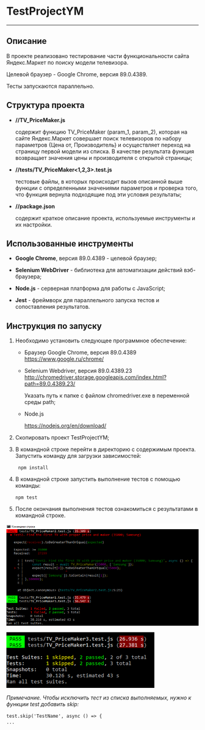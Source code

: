 # TestProjectYM 
*********************
## Описание

В проекте реализовано тестирование части функциональности сайта Яндекс.Маркет по поиску модели телевизора.

Целевой браузер - Google Chrome, версия 89.0.4389.

Тесты запускаются параллельно.

## Структура проекта 
-  **//TV_PriceMaker.js** 

   содержит функцию TV_PriceMaker (param_1, param_2), которая на сайте Яндекс.Маркет совершает поиск 
телевизоров по набору параметров {Цена  от, Производитель} 
и осуществляет переход на страницу первой модели из списка. 
В качестве результата функция возвращает значения цены и 
производителя с открытой страницы;
   

- **//tests/TV_PriceMaker<1,2,3>.test.js** 

   тестовые файлы, в которых происходит вызов описанной выше 
функции с 
  определенными значениями параметров и проверка того, 
  что функция вернула подходящие под эти условия результаты;


- **//package.json**
  
   содержит краткое описание проекта, используемые инструменты и их настройки. 


## Использованные инструменты

- **Google Chrome**, версия 89.0.4389 - целевой браузер;

- **Selenium WebDriver** - библиотека для автоматизации действий вэб-браузера;
  
- **Node.js** - серверная платформа для работы с JavaScript;
  
- **Jest** - фреймворк для параллельного запуска тестов и сопоставления результатов.


## Инструкция по запуску


1. Необходимо установить следующее программное обеспечение:
   - Браузер Google Chrome, версия 89.0.4389
  https://www.google.ru/chrome/
  
   - Selenium Webdriver, версия 89.0.4389.23
     http://chromedriver.storage.googleapis.com/index.html?path=89.0.4389.23/
     
     Указать путь к папке с файлом chromedriver.exe в переменной среды path;

   - Node.js

     https://nodejs.org/en/download/


2. Скопировать проект TestProjectYM;


3. В командной строке перейти в директорию с содержимым проекта. Запустить команду для загрузки зависимостей:
   
        npm install

4. В командной строке запустить выполнение тестов с помощью команды:
          
       npm test

5. После окончания выполнения тестов ознакомиться с результатами в командной строке.

![Пример1](https://github.com/mdolovanyuk/testProjectYM/blob/master/pics/picErr.png "Один из тестов завершился с ошибкой")

![Пример2](https://github.com/mdolovanyuk/testProjectYM/blob/master/pics/picAcc.png "Успешное выполнение тестового прогона")

*Примечание. Чтобы исключить тест из списка выполняемых, нужно к функции test добавить skip:*


    test.skip('TestName', async () => {
    ...
